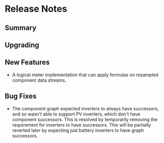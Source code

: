 # Release Notes

## Summary

<!-- Here goes a general summary of what this release is about -->

## Upgrading

<!-- Here goes notes on how to upgrade from previous versions, including deprecations and what they should be replaced with --> 

## New Features

- A logical meter implementation that can apply formulas on resampled component
  data streams.

## Bug Fixes

- The component graph expected inverters to always have successors, and so
  wasn't able to support PV inverters, which don't have component successors.
  This is resolved by temporarily removing the requirement for inverters to have
  successors.  This will be partially reverted later by expecting just battery
  inverters to have graph successors.
